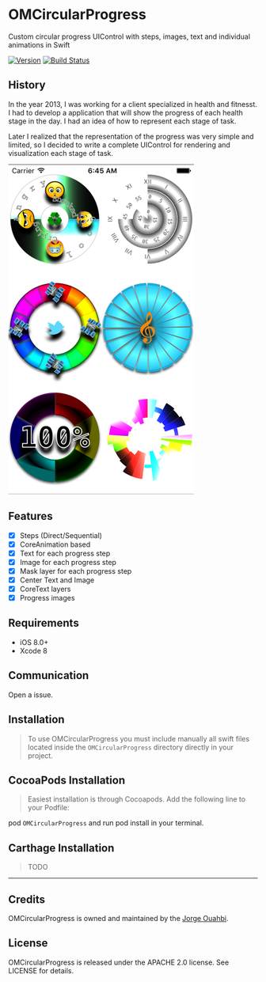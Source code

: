 # OMCircularProgress

Custom circular progress UIControl with steps, images, text and individual animations in Swift

[![Version](https://img.shields.io/cocoapods/v/OMCircularProgress.svg?style=flat)](http://cocoadocs.org/docsets/OMCircularProgress)
[![Build Status](https://travis-ci.org/jaouahbi/OMCircularProgress.svg?branch=master)](https://travis-ci.org/jaouahbi/OMCircularProgress)



## History

In the year 2013, I was working for a client specialized in health and fitnesst.
I had to develop a application that will show the progress of each health stage in the day.
I had an idea of how to represent each stage of task.

Later I realized that the representation of the progress was very simple and limited, so I decided to write a complete UIControl for rendering and visualization each stage of task.

![](https://github.com/jaouahbi/OMCircularProgress/blob/master/ScreenShot/ScreenShot.png)

## Features

- [x] Steps (Direct/Sequential)
- [x] CoreAnimation based
- [x] Text for each progress step
- [x] Image for each progress step
- [x] Mask layer for each progress step
- [x] Center Text and Image
- [x] CoreText layers
- [x] Progress images

## Requirements

- iOS 8.0+
- Xcode 8

## Communication

Open a issue.

## Installation

> To use OMCircularProgress you must include manually all swift files located inside the `OMCircularProgress` directory directly in your project.

## CocoaPods Installation

> Easiest installation is through Cocoapods. Add the following line to your Podfile:

pod `OMCircularProgress`
and run pod install in your terminal.

## Carthage Installation

> TODO

* * *

## Credits

OMCircularProgress is owned and maintained by the [Jorge Ouahbi](https://github.com/jaouahbi).

## License

OMCircularProgress is released under the APACHE 2.0 license. See LICENSE for details.
